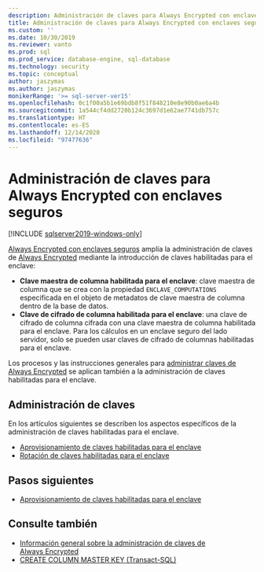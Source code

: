 ```yaml
---
description: Administración de claves para Always Encrypted con enclaves seguros
title: Administración de claves para Always Encrypted con enclaves seguros | Microsoft Docs
ms.custom: ''
ms.date: 10/30/2019
ms.reviewer: vanto
ms.prod: sql
ms.prod_service: database-engine, sql-database
ms.technology: security
ms.topic: conceptual
author: jaszymas
ms.author: jaszymas
monikerRange: '>= sql-server-ver15'
ms.openlocfilehash: 0c1f00a5b1e69bdb8f51f848210e8e90b0ae6a4b
ms.sourcegitcommit: 1a544cf4dd2720b124c3697d1e62ae7741db757c
ms.translationtype: HT
ms.contentlocale: es-ES
ms.lasthandoff: 12/14/2020
ms.locfileid: "97477636"
---
```

# <a name="manage-keys-for-always-encrypted-with-secure-enclaves"></a>Administración de claves para Always Encrypted con enclaves seguros
[!INCLUDE [sqlserver2019-windows-only](../../../includes/applies-to-version/sqlserver2019-windows-only.md)]

[Always Encrypted con enclaves seguros](always-encrypted-enclaves.md) amplía la administración de claves de [Always Encrypted](always-encrypted-database-engine.md) mediante la introducción de claves habilitadas para el enclave: 

- **Clave maestra de columna habilitada para el enclave**: clave maestra de columna que se crea con la propiedad `ENCLAVE_COMPUTATIONS` especificada en el objeto de metadatos de clave maestra de columna dentro de la base de datos. 
- **Clave de cifrado de columna habilitada para el enclave**: una clave de cifrado de columna cifrada con una clave maestra de columna habilitada para el enclave. Para los cálculos en un enclave seguro del lado servidor, solo se pueden usar claves de cifrado de columnas habilitadas para el enclave. 

Los procesos y las instrucciones generales para [administrar claves de Always Encrypted](overview-of-key-management-for-always-encrypted.md) se aplican también a la administración de claves habilitadas para el enclave. 

## <a name="managing-keys"></a>Administración de claves

En los artículos siguientes se describen los aspectos específicos de la administración de claves habilitadas para el enclave.

- [Aprovisionamiento de claves habilitadas para el enclave](always-encrypted-enclaves-provision-keys.md)
- [Rotación de claves habilitadas para el enclave](always-encrypted-enclaves-rotate-keys.md)

## <a name="next-steps"></a>Pasos siguientes
- [Aprovisionamiento de claves habilitadas para el enclave](always-encrypted-enclaves-provision-keys.md)

## <a name="see-also"></a>Consulte también  
- [Información general sobre la administración de claves de Always Encrypted](overview-of-key-management-for-always-encrypted.md)
- [CREATE COLUMN MASTER KEY (Transact-SQL)](../../../t-sql/statements/create-column-master-key-transact-sql.md)

